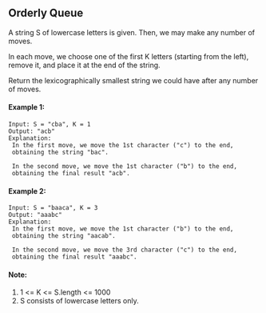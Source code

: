## Orderly Queue
A string S of lowercase letters is given.  Then, we may make any number of moves.

In each move, we choose one of the first K letters (starting from the left), remove it, and place it at the end of the string.

Return the lexicographically smallest string we could have after any number of moves.


#### Example 1:
```
Input: S = "cba", K = 1
Output: "acb"
Explanation: 
 In the first move, we move the 1st character ("c") to the end,
 obtaining the string "bac".

 In the second move, we move the 1st character ("b") to the end, 
 obtaining the final result "acb".
```

#### Example 2:
```
Input: S = "baaca", K = 3
Output: "aaabc"
Explanation: 
 In the first move, we move the 1st character ("b") to the end, 
 obtaining the string "aacab".
 
 In the second move, we move the 3rd character ("c") to the end, 
 obtaining the final result "aaabc".
```

#### Note:
1. 1 <= K <= S.length <= 1000
2. S consists of lowercase letters only.
